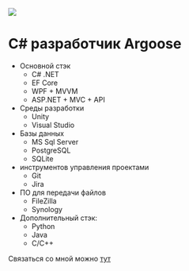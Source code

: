![](https://github.com/LuisanArgoose/LuisanAroose/blob/main/ArgooseLogo.png)
# C# разработчик Argoose
- Основной стэк
  - C# .NET
  - EF Core
  - WPF + MVVM
  - ASP.NET + MVC + API
- Cреды разработки
  - Unity 
  - Visual Studio
- Базы данных
  - MS Sql Server
  - PostgreSQL
  - SQLite
- инструментов управления проектами
  - Git
  - Jira
- ПО для передачи файлов
  - FileZilla
  - Synology
- Дополнительный стэк:
  - Python
  - Java
  - C/C++

Связаться со мной можно [тут](https://t.me/LuisanArgoose)
